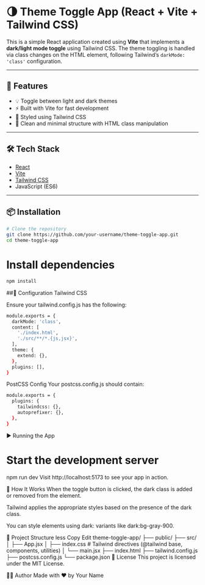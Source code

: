 # 🌗 Theme Toggle App (React + Vite + Tailwind CSS)

This is a simple React application created using **Vite** that implements a **dark/light mode toggle** using Tailwind CSS. The theme toggling is handled via class changes on the HTML element, following Tailwind’s `darkMode: 'class'` configuration.

---

## 🚀 Features

- 💡 Toggle between light and dark themes
- ⚡ Built with Vite for fast development
- 🎨 Styled using Tailwind CSS
- 🧠 Clean and minimal structure with HTML class manipulation

---

## 🛠️ Tech Stack

- [React](https://reactjs.org/)
- [Vite](https://vitejs.dev/)
- [Tailwind CSS](https://tailwindcss.com/)
- JavaScript (ES6)

---

## 📦 Installation

```bash
# Clone the repository
git clone https://github.com/your-username/theme-toggle-app.git
cd theme-toggle-app
```

# Install dependencies

```bash
npm install
```

##🔧 Configuration
Tailwind CSS

Ensure your tailwind.config.js has the following:

```bash
module.exports = {
  darkMode: 'class',
  content: [
    './index.html',
    './src/**/*.{js,jsx}',
  ],
  theme: {
    extend: {},
  },
  plugins: [],
}
```

PostCSS Config
Your postcss.config.js should contain:

```bash
module.exports = {
  plugins: {
    tailwindcss: {},
    autoprefixer: {},
  },
}
```

▶️ Running the App

# Start the development server

npm run dev
Visit http://localhost:5173 to see your app in action.

🧠 How It Works
When the toggle button is clicked, the dark class is added or removed from the <html> element.

Tailwind applies the appropriate styles based on the presence of the dark class.

You can style elements using dark: variants like dark:bg-gray-900.

📁 Project Structure
less
Copy
Edit
theme-toggle-app/
├── public/
├── src/
│ ├── App.jsx
│ ├── index.css # Tailwind directives (@tailwind base, components, utilities)
│ └── main.jsx
├── index.html
├── tailwind.config.js
├── postcss.config.js
└── package.json
📜 License
This project is licensed under the MIT License.

🙋‍♂️ Author
Made with ❤️ by Your Name

```

```
